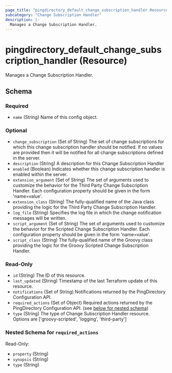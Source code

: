 ```yaml
---
page_title: "pingdirectory_default_change_subscription_handler Resource - terraform-provider-pingdirectory"
subcategory: "Change Subscription Handler"
description: |-
  Manages a Change Subscription Handler.
---
```


# pingdirectory_default_change_subscription_handler (Resource)

Manages a Change Subscription Handler.



<!-- schema generated by tfplugindocs -->
## Schema

### Required

- `name` (String) Name of this config object.

### Optional

- `change_subscription` (Set of String) The set of change subscriptions for which this change subscription handler should be notified. If no values are provided then it will be notified for all change subscriptions defined in the server.
- `description` (String) A description for this Change Subscription Handler
- `enabled` (Boolean) Indicates whether this change subscription handler is enabled within the server.
- `extension_argument` (Set of String) The set of arguments used to customize the behavior for the Third Party Change Subscription Handler. Each configuration property should be given in the form 'name=value'.
- `extension_class` (String) The fully-qualified name of the Java class providing the logic for the Third Party Change Subscription Handler.
- `log_file` (String) Specifies the log file in which the change notification messages will be written.
- `script_argument` (Set of String) The set of arguments used to customize the behavior for the Scripted Change Subscription Handler. Each configuration property should be given in the form 'name=value'.
- `script_class` (String) The fully-qualified name of the Groovy class providing the logic for the Groovy Scripted Change Subscription Handler.

### Read-Only

- `id` (String) The ID of this resource.
- `last_updated` (String) Timestamp of the last Terraform update of this resource.
- `notifications` (Set of String) Notifications returned by the PingDirectory Configuration API.
- `required_actions` (Set of Object) Required actions returned by the PingDirectory Configuration API. (see [below for nested schema](#nestedatt--required_actions))
- `type` (String) The type of Change Subscription Handler resource. Options are ['groovy-scripted', 'logging', 'third-party']

<a id="nestedatt--required_actions"></a>
### Nested Schema for `required_actions`

Read-Only:

- `property` (String)
- `synopsis` (String)
- `type` (String)



